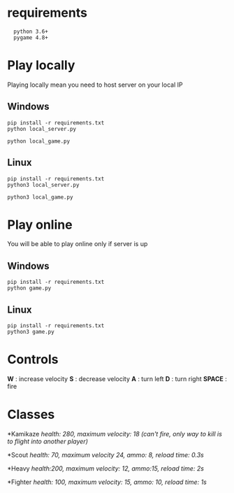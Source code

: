 # requirements
```
  python 3.6+
  pygame 4.8+
```
# Play locally
Playing locally mean you need to host server on your local IP

Windows
------
```
pip install -r requirements.txt
python local_server.py
```

```
python local_game.py
```

Linux
-----
```
pip install -r requirements.txt
python3 local_server.py
```

```
python3 local_game.py
```

# Play online
You will be able to play online only if server is up

Windows
------
```
pip install -r requirements.txt
python game.py
```

Linux
-----
```
pip install -r requirements.txt
python3 game.py
```

# Controls
**W** : increase velocity
**S** : decrease velocity
**A** : turn left
**D** : turn right
**SPACE** : fire

# Classes
*Kamikaze
_health: 280, maximum velocity: 18 (can't fire, only way to kill is to flight into another player)_

*Scout
_health: 70, maximum velocity 24, ammo: 8, reload time: 0.3s_

*Heavy
_health:200, maximum velocity: 12, ammo:15, reload time: 2s_

*Fighter
_health: 100, maximum velocity: 15, ammo: 10, reload time: 1s_
